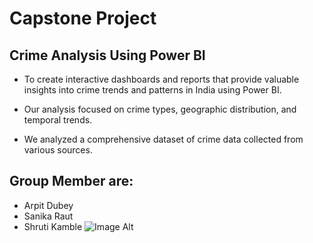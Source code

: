 # Capstone Project

## Crime Analysis Using Power BI

- To create interactive dashboards and reports that provide valuable insights into crime trends and patterns in India using Power BI.

- Our analysis focused on crime types, geographic distribution, and temporal trends.

- We analyzed a comprehensive dataset of crime data collected from various sources.

## Group Member are:

- Arpit Dubey
- Sanika Raut
- Shruti Kamble
  ![Image Alt]()
